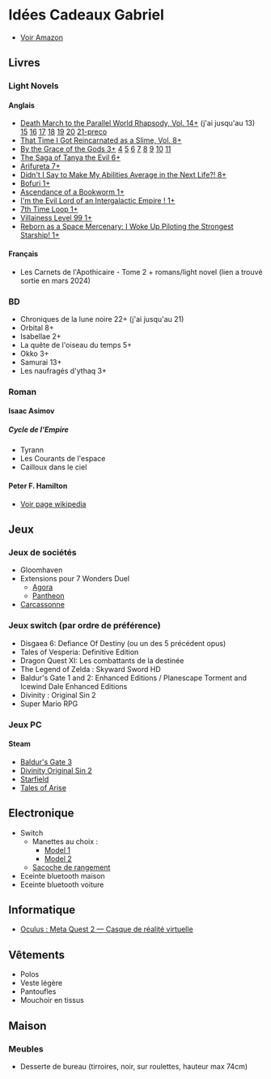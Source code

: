 # Idées Cadeaux Gabriel

- [Voir Amazon](https://www.amazon.fr/hz/wishlist/ls/N2LON7I7DD9B?ref_=wl_share)

## Livres

### Light Novels

#### Anglais

- [Death March to the Parallel World Rhapsody, Vol. 14+](https://amzn.eu/d/iOWsTjT) (j'ai jusqu'au 13) [15](https://amzn.eu/d/dyUJ5aX) [16](https://amzn.eu/d/aOXCwLF) [17](https://amzn.eu/d/7evaJus) [18](https://amzn.eu/d/5jH7XTp) [19](https://amzn.eu/d/6L55n54) [20](https://amzn.eu/d/dQifI4W) [21-preco](https://amzn.eu/d/dizSZ1k)
- [That Time I Got Reincarnated as a Slime, Vol. 8+](https://amzn.eu/d/dPnS9sN)
- [By the Grace of the Gods 3+](https://amzn.eu/d/bJAfCBe) [4](https://amzn.eu/d/3TMMBr2) [5](https://amzn.eu/d/fQqZTJR) [6](https://amzn.eu/d/76ryoqg) [7](https://amzn.eu/d/56zUp8y) [8](https://amzn.eu/d/d9WOI6K) [9](https://amzn.eu/d/6P3OWqT) [10](https://amzn.eu/d/gJ4bBOx) [11](https://amzn.eu/d/fnZFM16)
- [The Saga of Tanya the Evil 6+](https://amzn.eu/d/7OaR80q)
- [Arifureta 7+](https://amzn.eu/d/74KBMGr)
- [Didn't I Say to Make My Abilities Average in the Next Life?! 8+](https://amzn.eu/d/fNh0oVN)
- [Bofuri 1+](https://amzn.eu/d/hET5ZDS)
- [Ascendance of a Bookworm 1+](https://amzn.eu/d/adylOjg)
- [I'm the Evil Lord of an Intergalactic Empire ! 1+](https://amzn.eu/d/2HuMn9t)
- [7th Time Loop 1+](https://amzn.eu/d/6pkLAOe)
- [Villainess Level 99 1+](https://amzn.eu/d/1JzA1XR)
- [Reborn as a Space Mercenary: I Woke Up Piloting the Strongest Starship! 1+](https://amzn.eu/d/2dTK6kO)

#### Français

- Les Carnets de l'Apothicaire - Tome 2 + romans/light novel (lien a trouvé sortie en mars 2024)

### BD

- Chroniques de la lune noire 22+ (j'ai jusqu'au 21)
- Orbital 8+
- Isabellae 2+
- La quête de l'oiseau du temps 5+
- Okko 3+
- Samurai 13+
- Les naufragés d'ythaq 3+

### Roman

#### Isaac Asimov

##### Cycle de l'Empire

- Tyrann
- Les Courants de l'espace
- Cailloux dans le ciel

#### Peter F. Hamilton

- [Voir page wikipedia](https://fr.wikipedia.org/wiki/Peter_F._Hamilton#Romans)

## Jeux

### Jeux de sociétés

- Gloomhaven
- Extensions pour 7 Wonders Duel
  - [Agora](https://amzn.eu/d/4GaiYmU)
  - [Pantheon](https://amzn.eu/d/cwFCRT9)
- [Carcassonne](https://amzn.eu/d/7SsqS5n)

### Jeux switch (par ordre de préférence)

- Disgaea 6: Defiance Of Destiny (ou un des 5 précédent opus)
- Tales of Vesperia: Definitive Edition
- Dragon Quest XI: Les combattants de la destinée
- The Legend of Zelda : Skyward Sword HD
- Baldur's Gate 1 and 2: Enhanced Editions / Planescape Torment and Icewind Dale Enhanced Editions
- Divinity : Original Sin 2
- Super Mario RPG

### Jeux PC

#### Steam

- [Baldur's Gate 3](https://store.steampowered.com/app/1086940/Baldurs_Gate_3/)
- [Divinity Original Sin 2](https://store.steampowered.com/app/435150/Divinity_Original_Sin_2__Definitive_Edition/)
- [Starfield](https://store.steampowered.com/app/1716740/STARFIELD/)
- [Tales of Arise](https://store.steampowered.com/app/740130/Tales_of_Arise/)

## Electronique

- Switch
  - Manettes au choix :
    - [Model 1](https://nyxigaming.com/products/nyxi-wizard-wirleless-joy-pad-for-switch-switch-oled)
    - [Model 2](https://nyxigaming.com/products/nyxi-wireless-joy-con-pad-with-color-led-lights-for-nintendo-switch)
  - [Sacoche de rangement](https://nyxigaming.com/products/nyxi-upgraded-carrying-case-for-wireless-joy-pad-nintendo-switch)
- Eceinte bluetooth maison
- Eceinte bluetooth voiture

## Informatique

- [Oculus : Meta Quest 2 — Casque de réalité virtuelle](https://amzn.eu/d/bOWv0qW)

## Vêtements

- Polos
- Veste légère
- Pantoufles
- Mouchoir en tissus

## Maison

### Meubles

- Desserte de bureau (tirroires, noir, sur roulettes, hauteur max 74cm)

